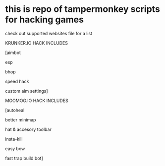 # this is repo of tampermonkey scripts for hacking games
check out supported websites file for a list


KRUNKER.IO HACK INCLUDES

[aimbot

esp

bhop

speed hack

custom aim settings]

MOOMOO.IO HACK INCLUDES

[autoheal

better minimap

hat & accesory toolbar

insta-kill

easy bow

fast trap build bot]



